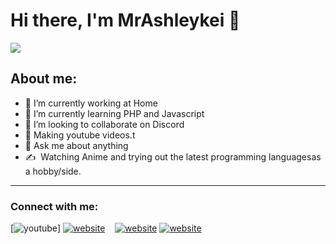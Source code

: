 # Hi there, I'm MrAshleykei 👋

<img src="https://assets.hongkiat.com/uploads/hello-world-different-programming-languages/fsharp.jpg"/>

## About me:
- 🔭 I’m currently working at Home
- 🌱 I’m currently learning PHP and Javascript
- 👯 I’m looking to collaborate on Discord
- 💎 Making youtube videos.t
- 💬 Ask me about anything
- ✍️ ️ Watching Anime and trying out the latest programming languages ​​as a hobby/side.

---
### Connect with me:

[![youtube](https://img.shields.io/youtube/channel/subscribers/UCFxt5IksB1NAODUQkf_RU9Q?style=social)]
[![website](./img/youtube-dark.svg)](https://www.youtube.com/channel/UCFxt5IksB1NAODUQkf_RU9Q#gh-dark-mode-only)
&nbsp;&nbsp;
[![website](./img/instagram-light.svg)](https://www.instagram.com/kibieptr_#gh-light-mode-only)
[![website](./img/instagram-dark.svg)](https://www.instagram.com/kibieptr_n#gh-dark-mode-only)
